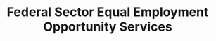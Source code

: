 ---
layout: standards
permalink: /fibf-eeo/
title: Federal Sector Equal Employment Opportunity Services
sub-title: Federal Sector Equal Employment Opportunity Services
sec-title: Federal Sector Equal Employment Opportunity Services Standards Lead
sec-name: Equal Employment Opportunity Commission (EEOC)
contact: fibf-eeo@eeoc.gov
performance-metrics-pdf: assets/files/downloads/erm/ERM-FIBF-Performance-Measures-8-18-23.xlsx
metrics-content: erm/performance-metrics.html
---